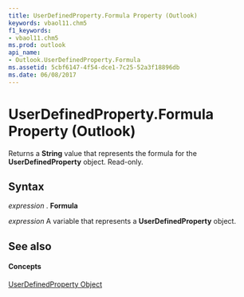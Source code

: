 ```yaml
---
title: UserDefinedProperty.Formula Property (Outlook)
keywords: vbaol11.chm5
f1_keywords:
- vbaol11.chm5
ms.prod: outlook
api_name:
- Outlook.UserDefinedProperty.Formula
ms.assetid: 5cbf6147-4f54-dce1-7c25-52a3f18896db
ms.date: 06/08/2017
---
```



# UserDefinedProperty.Formula Property (Outlook)

Returns a **String** value that represents the formula for the **UserDefinedProperty** object. Read-only.


## Syntax

 _expression_ . **Formula**

 _expression_ A variable that represents a **UserDefinedProperty** object.


## See also


#### Concepts


[UserDefinedProperty Object](userdefinedproperty-object-outlook.md)

